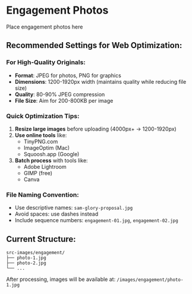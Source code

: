 # Engagement Photos

Place engagement photos here

## Recommended Settings for Web Optimization:

### For High-Quality Originals:
- **Format**: JPEG for photos, PNG for graphics
- **Dimensions**: 1200-1920px width (maintains quality while reducing file size)
- **Quality**: 80-90% JPEG compression
- **File Size**: Aim for 200-800KB per image

### Quick Optimization Tips:
1. **Resize large images** before uploading (4000px+ → 1200-1920px)
2. **Use online tools** like:
   - TinyPNG.com
   - ImageOptim (Mac)
   - Squoosh.app (Google)
3. **Batch process** with tools like:
   - Adobe Lightroom
   - GIMP (free)
   - Canva

### File Naming Convention:
- Use descriptive names: `sam-glory-proposal.jpg`
- Avoid spaces: use dashes instead
- Include sequence numbers: `engagement-01.jpg`, `engagement-02.jpg`

## Current Structure:
```
src-images/engagement/
├── photo-1.jpg
├── photo-2.jpg
└── ...
```

After processing, images will be available at:
`/images/engagement/photo-1.jpg`
